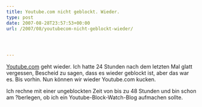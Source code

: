 ```yaml
---
title: Youtube.com nicht geblockt. Wieder.
type: post
date: 2007-08-28T23:57:53+00:00
url: /2007/08/youtubecom-nicht-geblockt-wieder/




---
```

[Youtube.com][1] geht wieder. Ich hatte 24 Stunden nach dem letzten Mal glatt vergessen, Bescheid zu sagen, dass es wieder geblockt ist, aber das war es. Bis vorhin. Nun können wir wieder Youtube.com kucken.

Ich rechne mit einer ungeblockten Zeit von bis zu 48 Stunden und bin schon am ?berlegen, ob ich ein Youtube-Block-Watch-Blog aufmachen sollte.

 [1]: http://youtube.com/
